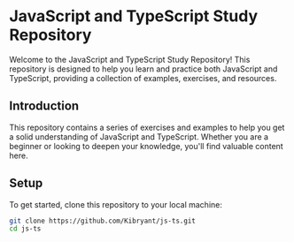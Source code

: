 # JavaScript and TypeScript Study Repository

Welcome to the JavaScript and TypeScript Study Repository! This repository is designed to help you learn and practice both JavaScript and TypeScript, providing a collection of examples, exercises, and resources.


## Introduction

This repository contains a series of exercises and examples to help you get a solid understanding of JavaScript and TypeScript. Whether you are a beginner or looking to deepen your knowledge, you'll find valuable content here.

## Setup

To get started, clone this repository to your local machine:

```bash
git clone https://github.com/Kibryant/js-ts.git
cd js-ts
```


